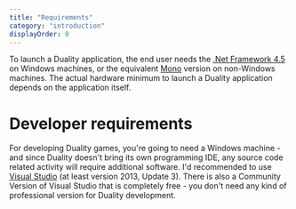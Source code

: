 ```yaml
---
title: "Requirements"
category: "introduction"
displayOrder: 0
---
```


To launch a Duality application, the end user needs the [.Net Framework 4.5](https://www.google.de/#hl=en&q=.net+framework+4.5) on Windows machines, or the equivalent [Mono](http://www.mono-project.com/) version on non-Windows machines. The actual hardware minimum to launch a Duality application depends on the application itself.

# Developer requirements

For developing Duality games, you're going to need a Windows machine - and since Duality doesn't bring its own programming IDE, any source code related activity will require additional software. I'd recommended to use [Visual Studio](http://www.visualstudio.com/) (at least version 2013, Update 3). There is also a Community Version of Visual Studio that is completely free - you don't need any kind of professional version for Duality development.